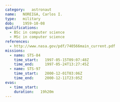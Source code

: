 ```yaml
---
category:	astronaut
name:	NOREIGA, Carlos I.
type:	military
dob:	1959-10-08
qualifications:
  - BSc in computer science
  - MSc in computer science
references:
  - http://www.nasa.gov/pdf/740566main_current.pdf
missions:
  - name: STS-84
    time_start:   1997-05-15T09:07:48Z
    time_end:     1997-05-24T13:27:45Z
  - name: STS-97
    time_start:   2000-12-01T03:06Z
    time_end:     2000-12-11T23:05Z
evas:
  - time_start: 
    duration:   19h20m
---
```

